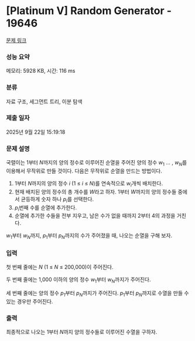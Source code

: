 # [Platinum V] Random Generator - 19646 

[문제 링크](https://www.acmicpc.net/problem/19646) 

### 성능 요약

메모리: 5928 KB, 시간: 116 ms

### 분류

자료 구조, 세그먼트 트리, 이분 탐색

### 제출 일자

2025년 9월 22일 15:19:18

### 문제 설명

<p>국렬이는 1부터 <em>N</em>까지의 양의 정수로 이루어진 순열을 주어진 양의 정수 <em>w</em><sub>1</sub> ... , <em>w<sub>N</sub></em>를 이용해서 무작위로 만들 것이다. 다음은 무작위로 순열을 만드는 방법이다.</p>

<ol>
	<li>1부터 <em>N</em>까지의 양의 정수 <em>i </em>(1 ≤ <em>i </em>≤ <em>N</em>)를 연속적으로 <em>w<sub>i</sub></em>개씩 배치한다.</li>
	<li>현재 배치된 양의 정수의 총 개수를 <em>W</em>라고 하자. 1부터 <em>W</em>까지의 양의 정수들 중에서 균등하게 숫자 하나 <em>p<sub>i</sub></em>를 선택한다.</li>
	<li><em>p<sub>i</sub></em>번째 수를 순열에 추가한다.</li>
	<li>순열에 추가한 수들을 전부 지우고, 남은 수가 없을 때까지 2부터 4의 과정을 거친다.</li>
</ol>

<p><em>w</em><sub>1</sub>부터 <i>w<sub>N</sub></i>까지, <em>p</em><sub>1</sub>부터 <i>p<sub>N</sub></i>까지의 수가 주어졌을 때, 나오는 순열을 구해 보자.</p>

### 입력 

 <p>첫 번째 줄에는 <em>N </em>(1 ≤ <em>N </em>≤ 200,000)이 주어진다.</p>

<p>두 번째 줄에는 1,000 이하의 양의 정수 <em>w</em><sub>1</sub>부터 <em>w<sub>N</sub></em>까지가 주어진다.</p>

<p>세 번째 줄에는 양의 정수 <em>p<sub>1</sub></em>부터 <em>p<sub>N</sub></em>까지가 주어진다. <em>p</em><sub>1</sub>부터 <em>p<sub>N</sub></em>까지로 수열을 만들 수 있는 경우만 주어진다.</p>

### 출력 

 <p>최종적으로 나오는 1부터 <em>N</em>까지 양의 정수들로 이루어진 수열을 구하자.</p>

